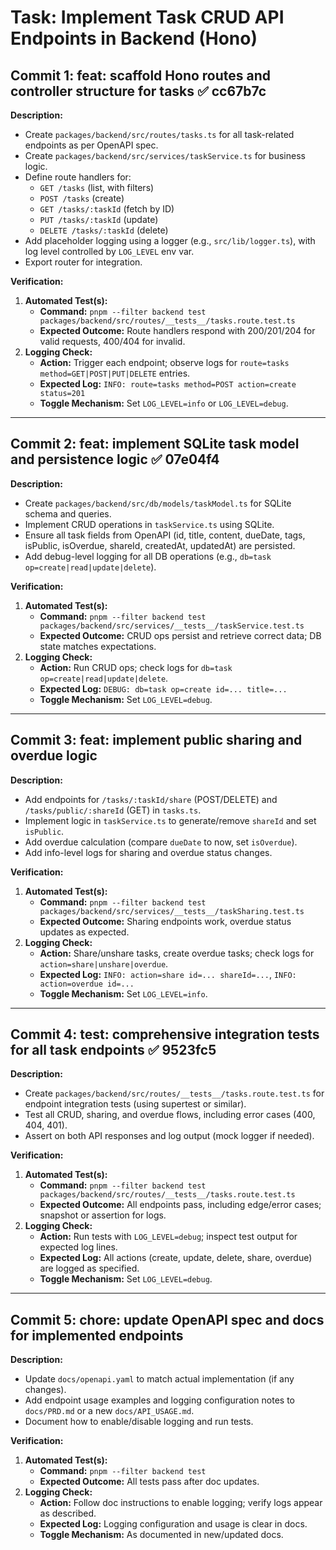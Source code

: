 # Task: Implement Task CRUD API Endpoints in Backend (Hono)

## Commit 1: feat: scaffold Hono routes and controller structure for tasks ✅ cc67b7c
**Description:**
- Create `packages/backend/src/routes/tasks.ts` for all task-related endpoints as per OpenAPI spec.
- Create `packages/backend/src/services/taskService.ts` for business logic.
- Define route handlers for:
  - `GET /tasks` (list, with filters)
  - `POST /tasks` (create)
  - `GET /tasks/:taskId` (fetch by ID)
  - `PUT /tasks/:taskId` (update)
  - `DELETE /tasks/:taskId` (delete)
- Add placeholder logging using a logger (e.g., `src/lib/logger.ts`), with log level controlled by `LOG_LEVEL` env var.
- Export router for integration.

**Verification:**
1.  **Automated Test(s):**
    *   **Command:** `pnpm --filter backend test packages/backend/src/routes/__tests__/tasks.route.test.ts`
    *   **Expected Outcome:** Route handlers respond with 200/201/204 for valid requests, 400/404 for invalid.
2.  **Logging Check:**
    *   **Action:** Trigger each endpoint; observe logs for `route=tasks method=GET|POST|PUT|DELETE` entries.
    *   **Expected Log:** `INFO: route=tasks method=POST action=create status=201`
    *   **Toggle Mechanism:** Set `LOG_LEVEL=info` or `LOG_LEVEL=debug`.

---

## Commit 2: feat: implement SQLite task model and persistence logic ✅ 07e04f4
**Description:**
- Create `packages/backend/src/db/models/taskModel.ts` for SQLite schema and queries.
- Implement CRUD operations in `taskService.ts` using SQLite.
- Ensure all task fields from OpenAPI (id, title, content, dueDate, tags, isPublic, isOverdue, shareId, createdAt, updatedAt) are persisted.
- Add debug-level logging for all DB operations (e.g., `db=task op=create|read|update|delete`).

**Verification:**
1.  **Automated Test(s):**
    *   **Command:** `pnpm --filter backend test packages/backend/src/services/__tests__/taskService.test.ts`
    *   **Expected Outcome:** CRUD ops persist and retrieve correct data; DB state matches expectations.
2.  **Logging Check:**
    *   **Action:** Run CRUD ops; check logs for `db=task op=create|read|update|delete`.
    *   **Expected Log:** `DEBUG: db=task op=create id=... title=...`
    *   **Toggle Mechanism:** Set `LOG_LEVEL=debug`.

---

## Commit 3: feat: implement public sharing and overdue logic
**Description:**
- Add endpoints for `/tasks/:taskId/share` (POST/DELETE) and `/tasks/public/:shareId` (GET) in `tasks.ts`.
- Implement logic in `taskService.ts` to generate/remove `shareId` and set `isPublic`.
- Add overdue calculation (compare `dueDate` to now, set `isOverdue`).
- Add info-level logs for sharing and overdue status changes.

**Verification:**
1.  **Automated Test(s):**
    *   **Command:** `pnpm --filter backend test packages/backend/src/services/__tests__/taskSharing.test.ts`
    *   **Expected Outcome:** Sharing endpoints work, overdue status updates as expected.
2.  **Logging Check:**
    *   **Action:** Share/unshare tasks, create overdue tasks; check logs for `action=share|unshare|overdue`.
    *   **Expected Log:** `INFO: action=share id=... shareId=...`, `INFO: action=overdue id=...`
    *   **Toggle Mechanism:** Set `LOG_LEVEL=info`.

---

## Commit 4: test: comprehensive integration tests for all task endpoints ✅ 9523fc5
**Description:**
- Create `packages/backend/src/routes/__tests__/tasks.route.test.ts` for endpoint integration tests (using supertest or similar).
- Test all CRUD, sharing, and overdue flows, including error cases (400, 404, 401).
- Assert on both API responses and log output (mock logger if needed).

**Verification:**
1.  **Automated Test(s):**
    *   **Command:** `pnpm --filter backend test packages/backend/src/routes/__tests__/tasks.route.test.ts`
    *   **Expected Outcome:** All endpoints pass, including edge/error cases; snapshot or assertion for logs.
2.  **Logging Check:**
    *   **Action:** Run tests with `LOG_LEVEL=debug`; inspect test output for expected log lines.
    *   **Expected Log:** All actions (create, update, delete, share, overdue) are logged as specified.
    *   **Toggle Mechanism:** Set `LOG_LEVEL=debug`.

---

## Commit 5: chore: update OpenAPI spec and docs for implemented endpoints
**Description:**
- Update `docs/openapi.yaml` to match actual implementation (if any changes).
- Add endpoint usage examples and logging configuration notes to `docs/PRD.md` or a new `docs/API_USAGE.md`.
- Document how to enable/disable logging and run tests.

**Verification:**
1.  **Automated Test(s):**
    *   **Command:** `pnpm --filter backend test`
    *   **Expected Outcome:** All tests pass after doc updates.
2.  **Logging Check:**
    *   **Action:** Follow doc instructions to enable logging; verify logs appear as described.
    *   **Expected Log:** Logging configuration and usage is clear in docs.
    *   **Toggle Mechanism:** As documented in new/updated docs. 